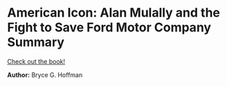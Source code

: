 # American Icon: Alan Mulally and the Fight to Save Ford Motor Company Summary

[Check out the book!](https://www.goodreads.com/book/show/15798589-american-icon)

**Author:** Bryce G. Hoffman
